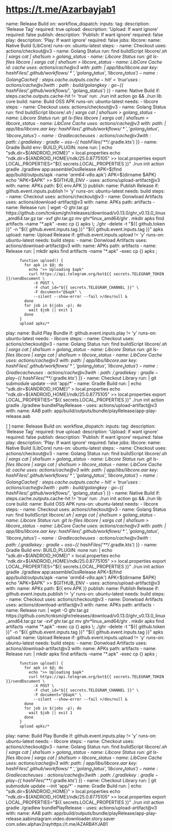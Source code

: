 # https://t.me/Azarbayjab1 
name: Release Build
on:
  workflow_dispatch:
    inputs:
      tag:
        description: 'Release Tag'
        required: true
      upload:
        description: 'Upload: If want ignore'
        required: false
      publish:
        description: 'Publish: If want ignore'
        required: false
      play:
        description: 'Play: If want ignore'
        required: false
jobs:
  libcore:
    name: Native Build (LibCore)
    runs-on: ubuntu-latest
    steps:
      - name: Checkout
        uses: actions/checkout@v3
      - name: Golang Status
        run: find buildScript libcore/*.sh | xargs cat | sha1sum > golang_status
      - name: Libcore Status
        run: git ls-files libcore | xargs cat | sha1sum > libcore_status
      - name: LibCore Cache
        id: cache
        uses: actions/cache@v3
        with:
          path: |
            app/libs/libcore.aar
          key: ${{ hashFiles('.github/workflows/*', 'golang_status', 'libcore_status') }}
      - name: Golang Cache
        if: steps.cache.outputs.cache-hit != 'true'
        uses: actions/cache@v3
        with:
          path: build/golang
          key: go-${{ hashFiles('.github/workflows/*', 'golang_status') }}
      - name: Native Build
        if: steps.cache.outputs.cache-hit != 'true'
        run: ./run init action go && ./run lib core
  build:
    name: Build OSS APK
    runs-on: ubuntu-latest
    needs:
      - libcore
    steps:
      - name: Checkout
        uses: actions/checkout@v3
      - name: Golang Status
        run: find buildScript libcore/*.sh | xargs cat | sha1sum > golang_status
      - name: Libcore Status
        run: git ls-files libcore | xargs cat | sha1sum > libcore_status
      - name: LibCore Cache
        uses: actions/cache@v3
        with:
          path: |
            app/libs/libcore.aar
          key: ${{ hashFiles('.github/workflows/*', 'golang_status', 'libcore_status') }}
      - name: Gradle cache
        uses: actions/cache@v3
        with:
          path: ~/.gradle
          key: gradle-oss-${{ hashFiles('**/*.gradle.kts') }}
      - name: Gradle Build
        env:
          BUILD_PLUGIN: none
        run: |
          echo "sdk.dir=${ANDROID_HOME}" > local.properties
          echo "ndk.dir=${ANDROID_HOME}/ndk/25.0.8775105" >> local.properties
          export LOCAL_PROPERTIES="${{ secrets.LOCAL_PROPERTIES }}"
          ./run init action gradle
          ./gradlew app:assembleOssRelease
          APK=$(find app/build/outputs/apk -name '*arm64-v8a*.apk')
          APK=$(dirname $APK)
          echo "APK=$APK" >> $GITHUB_ENV
      - uses: actions/upload-artifact@v3
        with:
          name: APKs
          path: ${{ env.APK }}
  publish:
    name: Publish Release
    if: github.event.inputs.publish != 'y'
    runs-on: ubuntu-latest
    needs: build
    steps:
      - name: Checkout
        uses: actions/checkout@v3
      - name: Donwload Artifacts
        uses: actions/download-artifact@v3
        with:
          name: APKs
          path: artifacts
      - name: Release
        run: |
          wget -O ghr.tar.gz https://github.com/tcnksm/ghr/releases/download/v0.13.0/ghr_v0.13.0_linux_amd64.tar.gz
          tar -xvf ghr.tar.gz
          mv ghr*linux_amd64/ghr .
          mkdir apks
          find artifacts -name "*.apk" -exec cp {} apks \;
          ./ghr -delete -t "${{ github.token }}" -n "${{ github.event.inputs.tag }}" "${{ github.event.inputs.tag }}" apks
  upload:
    name: Upload Release
    if: github.event.inputs.upload != 'y'
    runs-on: ubuntu-latest
    needs: build
    steps:
      - name: Donwload Artifacts
        uses: actions/download-artifact@v3
        with:
          name: APKs
          path: artifacts
      - name: Release
        run: |
          mkdir apks
          find artifacts -name "*.apk" -exec cp {} apks \;

          function upload() {
            for apk in $@; do
              echo ">> Uploading $apk"
              curl https://api.telegram.org/bot${{ secrets.TELEGRAM_TOKEN }}/sendDocument \
                -X POST \
                -F chat_id="${{ secrets.TELEGRAM_CHANNEL }}" \
                -F document="@$apk" \
                --silent --show-error --fail >/dev/null &
            done
            for job in $(jobs -p); do
              wait $job || exit 1
            done
          }
          upload apks/*
  play:
    name: Build Play Bundle
    if: github.event.inputs.play != 'y'
    runs-on: ubuntu-latest
    needs:
      - libcore
    steps:
      - name: Checkout
        uses: actions/checkout@v3
      - name: Golang Status
        run: find buildScript libcore/*.sh | xargs cat | sha1sum > golang_status
      - name: Libcore Status
        run: git ls-files libcore | xargs cat | sha1sum > libcore_status
      - name: LibCore Cache
        uses: actions/cache@v3
        with:
          path: |
            app/libs/libcore.aar
          key: ${{ hashFiles('.github/workflows/*', 'golang_status', 'libcore_status') }}
      - name: Gradle cache
        uses: actions/cache@v3
        with:
          path: ~/.gradle
          key: gradle-play-${{ hashFiles('**/*.gradle.kts') }}
      - name: Checkout Library
        run: |
          git submodule update --init 'app/*'
      - name: Gradle Build
        run: |
          echo "sdk.dir=${ANDROID_HOME}" > local.properties
          echo "ndk.dir=${ANDROID_HOME}/ndk/25.0.8775105" >> local.properties
          export LOCAL_PROPERTIES="${{ secrets.LOCAL_PROPERTIES }}"
          ./run init action gradle
          ./gradlew bundlePlayRelease
      - uses: actions/upload-artifact@v3
        with:
          name: AAB
          path: app/build/outputs/bundle/playRelease/app-play-release.aab 

]
]
name: Release Build
on:
  workflow_dispatch:
    inputs:
      tag:
        description: 'Release Tag'
        required: true
      upload:
        description: 'Upload: If want ignore'
        required: false
      publish:
        description: 'Publish: If want ignore'
        required: false
      play:
        description: 'Play: If want ignore'
        required: false
jobs:
  libcore:
    name: Native Build (LibCore)
    runs-on: ubuntu-latest
    steps:
      - name: Checkout
        uses: actions/checkout@v3
      - name: Golang Status
        run: find buildScript libcore/*.sh | xargs cat | sha1sum > golang_status
      - name: Libcore Status
        run: git ls-files libcore | xargs cat | sha1sum > libcore_status
      - name: LibCore Cache
        id: cache
        uses: actions/cache@v3
        with:
          path: |
            app/libs/libcore.aar
          key: ${{ hashFiles('.github/workflows/*', 'golang_status', 'libcore_status') }}
      - name: Golang Cache
        if: steps.cache.outputs.cache-hit != 'true'
        uses: actions/cache@v3
        with:
          path: build/golang
          key: go-${{ hashFiles('.github/workflows/*', 'golang_status') }}
      - name: Native Build
        if: steps.cache.outputs.cache-hit != 'true'
        run: ./run init action go && ./run lib core
  build:
    name: Build OSS APK
    runs-on: ubuntu-latest
    needs:
      - libcore
    steps:
      - name: Checkout
        uses: actions/checkout@v3
      - name: Golang Status
        run: find buildScript libcore/*.sh | xargs cat | sha1sum > golang_status
      - name: Libcore Status
        run: git ls-files libcore | xargs cat | sha1sum > libcore_status
      - name: LibCore Cache
        uses: actions/cache@v3
        with:
          path: |
            app/libs/libcore.aar
          key: ${{ hashFiles('.github/workflows/*', 'golang_status', 'libcore_status') }}
      - name: Gradle cache
        uses: actions/cache@v3
        with:
          path: ~/.gradle
          key: gradle-oss-${{ hashFiles('**/*.gradle.kts') }}
      - name: Gradle Build
        env:
          BUILD_PLUGIN: none
        run: |
          echo "sdk.dir=${ANDROID_HOME}" > local.properties
          echo "ndk.dir=${ANDROID_HOME}/ndk/25.0.8775105" >> local.properties
          export LOCAL_PROPERTIES="${{ secrets.LOCAL_PROPERTIES }}"
          ./run init action gradle
          ./gradlew app:assembleOssRelease
          APK=$(find app/build/outputs/apk -name '*arm64-v8a*.apk')
          APK=$(dirname $APK)
          echo "APK=$APK" >> $GITHUB_ENV
      - uses: actions/upload-artifact@v3
        with:
          name: APKs
          path: ${{ env.APK }}
  publish:
    name: Publish Release
    if: github.event.inputs.publish != 'y'
    runs-on: ubuntu-latest
    needs: build
    steps:
      - name: Checkout
        uses: actions/checkout@v3
      - name: Donwload Artifacts
        uses: actions/download-artifact@v3
        with:
          name: APKs
          path: artifacts
      - name: Release
        run: |
          wget -O ghr.tar.gz https://github.com/tcnksm/ghr/releases/download/v0.13.0/ghr_v0.13.0_linux_amd64.tar.gz
          tar -xvf ghr.tar.gz
          mv ghr*linux_amd64/ghr .
          mkdir apks
          find artifacts -name "*.apk" -exec cp {} apks \;
          ./ghr -delete -t "${{ github.token }}" -n "${{ github.event.inputs.tag }}" "${{ github.event.inputs.tag }}" apks
  upload:
    name: Upload Release
    if: github.event.inputs.upload != 'y'
    runs-on: ubuntu-latest
    needs: build
    steps:
      - name: Donwload Artifacts
        uses: actions/download-artifact@v3
        with:
          name: APKs
          path: artifacts
      - name: Release
        run: |
          mkdir apks
          find artifacts -name "*.apk" -exec cp {} apks \;

          function upload() {
            for apk in $@; do
              echo ">> Uploading $apk"
              curl https://api.telegram.org/bot${{ secrets.TELEGRAM_TOKEN }}/sendDocument \
                -X POST \
                -F chat_id="${{ secrets.TELEGRAM_CHANNEL }}" \
                -F document="@$apk" \
                --silent --show-error --fail >/dev/null &
            done
            for job in $(jobs -p); do
              wait $job || exit 1
            done
          }
          upload apks/*
  play:
    name: Build Play Bundle
    if: github.event.inputs.play != 'y'
    runs-on: ubuntu-latest
    needs:
      - libcore
    steps:
      - name: Checkout
        uses: actions/checkout@v3
      - name: Golang Status
        run: find buildScript libcore/*.sh | xargs cat | sha1sum > golang_status
      - name: Libcore Status
        run: git ls-files libcore | xargs cat | sha1sum > libcore_status
      - name: LibCore Cache
        uses: actions/cache@v3
        with:
          path: |
            app/libs/libcore.aar
          key: ${{ hashFiles('.github/workflows/*', 'golang_status', 'libcore_status') }}
      - name: Gradle cache
        uses: actions/cache@v3
        with:
          path: ~/.gradle
          key: gradle-play-${{ hashFiles('**/*.gradle.kts') }}
      - name: Checkout Library
        run: |
          git submodule update --init 'app/*'
      - name: Gradle Build
        run: |
          echo "sdk.dir=${ANDROID_HOME}" > local.properties
          echo "ndk.dir=${ANDROID_HOME}/ndk/25.0.8775105" >> local.properties
          export LOCAL_PROPERTIES="${{ secrets.LOCAL_PROPERTIES }}"
          ./run init action gradle
          ./gradlew bundlePlayRelease
      - uses: actions/upload-artifact@v3
        with:
          name: AAB
          path: app/build/outputs/bundle/playRelease/app-play-release.aabinstagram.video.downloader.story.saver
com.sdev.alphav2rayhttps://t.me/AZARBAYJAB1
